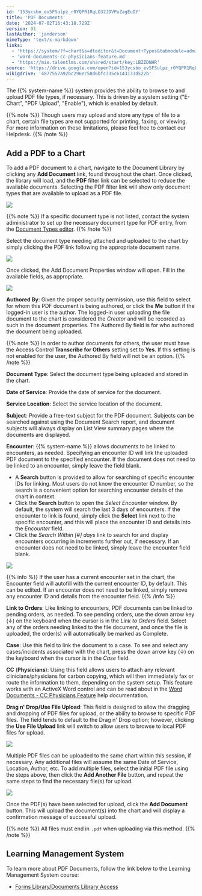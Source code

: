 ```yaml
---
id: '153ycsbo_ev5FSulpz_r0YQPR1RqLO32JDVPuZagEuDY'
title: 'PDF Documents'
date: '2024-07-02T16:43:18.729Z'
version: 91
lastAuthor: 'janderson'
mimeType: 'text/x-markdown'
links:
  - 'https://system/?f=chart&s=dteditor&t=Document+Types&tabmodule=admin&tabselect=Document+Types'
  - 'word-documents-cc-physicians-feature.md'
  - 'https://mie.talentlms.com/shared/start/key:LBZIDNHR'
source: 'https://drive.google.com/open?id=153ycsbo_ev5FSulpz_r0YQPR1RqLO32JDVPuZagEuDY'
wikigdrive: '4877557a92bc296ec58d6bfc335c6143133d522b'
---
```

The {{% system-name %}} system provides the ability to browse to and upload PDF file types, if necessary. This is driven by a system setting ("E-Chart", "PDF Upload", "Enable"), which is enabled by default.

{{% note %}}
Though users may upload and store any type of file to a chart, certain file types are not supported for printing, faxing, or viewing. For more information on these limitations, please feel free to contact our Helpdesk.
{{% /note %}}

## Add a PDF to a Chart

To add a PDF document to a chart, navigate to the Document Library by clicking any **Add Document** link, found throughout the chart. Once clicked, the library will load, and the **PDF** filter link can be selected to reduce the available documents. Selecting the PDF filter link will show only document types that are available to upload as a PDF file.

![](../pdf-documents.assets/05a52e02ef3a41c01fd9f09188d1ad5b.png)

{{% note %}}
If a specific document type is not listed, contact the system administrator to set up the necessary document type for PDF entry, from the [Document Types editor](https://system/?f=chart&s=dteditor&t=Document+Types&tabmodule=admin&tabselect=Document+Types).
{{% /note %}}

Select the document type needing attached and uploaded to the chart by simply clicking the PDF link following the appropriate document name.

![](../pdf-documents.assets/0e5418c78d7eb6776847e3ca74c6896a.png)

Once clicked, the Add Document Properties window will open. Fill in the available fields, as appropriate.

![](../pdf-documents.assets/cb9f2e51a6a9dd3675aaa755a0c690ef.png)

**Authored By**: Given the proper security permission, use this field to select for whom this PDF document is being authored, or click the **Me** button if the logged-in user is the author. The logged-in user uploading the file document to the chart is considered the *Creator* and will be recorded as such in the document properties. The Authored By field is for who authored the document being uploaded.

{{% note %}}
In order to author documents for others, the user must have the Access Control **Transcribe for Others** setting set to **Yes**. If this setting is not enabled for the user, the Authored By field will not be an option.
{{% /note %}}

**Document Type**: Select the document type being uploaded and stored in the chart.

**Date of Service**: Provide the date of service for the document.

**Service Location**: Select the service location of the document.

**Subject**: Provide a free-text subject for the PDF document. Subjects can be searched against using the Document Search report, and document subjects will always display on List View summary pages where the documents are displayed.

**Encounter**: {{% system-name %}} allows documents to be linked to encounters, as needed. Specifying an encounter ID will link the uploaded PDF document to the specified encounter. If the document does not need to be linked to an encounter, simply leave the field blank.

* A <strong>Search</strong> button is provided to allow for searching of specific encounter IDs for linking. Most users do not know the encounter ID number, so the search is a convenient option for searching encounter details of the chart in context.
* Click the <strong>Search</strong> button to open the <em>Select Encounter</em> window. By default, the system will search the last 3 days of encounters. If the encounter to link is found, simply click the <strong>Select</strong> link next to the specific encounter, and this will place the encounter ID and details into the <em>Encounter</em> field.
* Click the <em>Search Within [#] days</em> link to search for and display encounters occurring in increments further out, if necessary. If an encounter does not need to be linked, simply leave the encounter field blank.

![](../pdf-documents.assets/007d38b6bf7c9fdd8a5eb390be1c04da.png)

{{% info %}}
If the user has a current encounter set in the chart, the Encounter field will autofill with the current encounter ID, by default. This can be edited. If an encounter does not need to be linked, simply remove any encounter ID and details from the encounter field.
{{% /info %}}

**Link to Orders**: Like linking to encounters, PDF documents can be linked to pending orders, as needed. To see pending orders, use the down arrow key (↓) on the keyboard when the cursor is in the *Link to Orders* field. Select any of the orders needing linked to the file document, and once the file is uploaded, the order(s) will automatically be marked as Complete.

**Case**: Use this field to link the document to a case. To see and select any cases/incidents associated with the chart, press the down arrow key (↓) on the keyboard when the cursor is in the *Case* field.

**CC** (**Physicians**): Using this field allows users to attach any relevant clinicians/physicians for carbon copying, which will then immediately fax or route the information to them, depending on the system setup. This feature works with an ActiveX Word control and can be read about in the [Word Documents - CC Physicians Feature](word-documents-cc-physicians-feature.md) help documentation.

**Drag n' Drop/Use File Upload**: This field is designed to allow the dragging and dropping of PDF files for upload, or the ability to browse to specific PDF files. The field tends to default to the Drag n' Drop option; however, clicking the **Use File Upload** link will switch to allow users to browse to local PDF files for upload.

![](../pdf-documents.assets/1e0a497f6ef4fa92df8d5bc0d6989393.png)

Multiple PDF files can be uploaded to the same chart within this session, if necessary. Any additional files will assume the same Date of Service, Location, Author, etc. To add multiple files, select the initial PDF file using the steps above, then click the **Add Another File** button, and repeat the same steps to find the necessary file(s) for upload.

![](../pdf-documents.assets/1dec34166eff4aa5a928f63c62d555dd.png)

Once the PDF(s) have been selected for upload, click the **Add Document** button. This will upload the document(s) into the chart and will display a confirmation message of successful upload.

{{% note %}}
All files must end in `.pdf` when uploading via this method.
{{% /note %}}

## Learning Management System

To learn more about PDF Documents, follow the link below to the Learning Management System course:

* [Forms Library/Documents Library Access](https://mie.talentlms.com/shared/start/key:LBZIDNHR)
